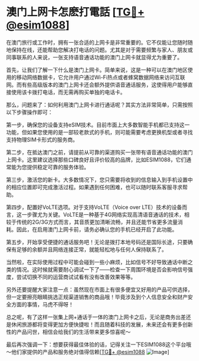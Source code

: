 # 澳门上网卡怎麽打電話 [[TG💪+ @esim1088](https://t.me/s/esim1088)]

在澳门旅行或工作时，拥有一张合适的上网卡是非常重要的。它不仅能让您随时随地保持在线，还能帮助您解决打电话的问题。尤其是对于需要频繁与家人、朋友或同事联系的人来说，一张支持语音通话功能的澳门上网卡就显得尤为重要了。

首先，让我们了解一下什么是澳门上网卡。简单来说，这是一种可以在澳门地区使用的移动网络数据卡，它允许用户通过Wi-Fi热点或者蜂窝数据网络来访问互联网。而有些高级版本的澳门上网卡还会额外提供语音通话服务，这使得用户能够直接使用该卡拨打电话，而无需再购买单独的电话卡。

那么，问题来了：如何利用澳门上网卡进行通话呢？其实方法非常简单，只需按照以下步骤操作即可：

第一步，确保您的设备支持eSIM技术。目前市面上大多数智能手机都已支持这一功能，但如果您使用的是一部较老款式的手机，则可能需要考虑更换机型或者寻找支持物理SIM卡形式的服务商。

第二步，在抵达澳门之前，请提前从可靠的渠道购买一张带有语音通话功能的澳门上网卡。这里建议选择那些口碑良好且评价较高的品牌，比如ESIM1088，它们通常能为您提供稳定可靠的服务体验。

第三步，激活您的新卡。大多数情况下，您只需要将收到的信息输入到手机设置中的相应位置即可完成激活过程。如果遇到任何困难，也可以随时联系客服寻求帮助。

第四步，配置好VoLTE选项。对于支持VoLTE（Voice over LTE）技术的设备而言，这一步骤尤为关键。VoLTE是一种基于4G网络实现高清语音通话的技术，相较于传统的2G/3G方式而言，其音质更加清晰流畅，并且还能节省更多流量消耗。因此，在启用澳门上网卡前，请务必确认您的手机已经开启了此功能。

第五步，开始享受便捷的通话服务吧！无论是拨打本地号码还是国际长途，只要确保有足够的余额并且网络连接正常，就能轻松地与任何人保持联系了。

当然啦，在实际使用过程中可能会碰到一些小麻烦，比如信号不好导致通话中断之类的情况。这时候就需要耐心调试一下了——检查一下周围环境是否会影响信号强度，尝试切换不同的运营商试试看有没有改善效果等等。

另外还要提醒大家注意一点：虽然现在市面上有很多便宜又好用的产品可供选择，但一定要擦亮眼睛挑选正规渠道销售的商品哦！毕竟涉及到个人信息安全和财产安全方面的事情，马虎不得呀！

总之呢，有了这样一张集上网+通话于一体的澳门上网卡之后，无论是商务出差还是休闲旅游都将变得更加方便快捷啦！而且随着科技的发展，未来还会有更多创新性的产品问世，相信会给我们的生活带来更多惊喜呢～

最后再次强调一下：想要获得最佳体验的话，记得关注一下ESIM1088这个平台哦～他们家提供的产品和服务绝对值得信赖[[TG💪+ @esim1088](https://t.me/s/esim1088) ![Image](https://i.postimg.cc/4NQfJmqS/Snipaste-2025-05-13-00-14-12.png)]